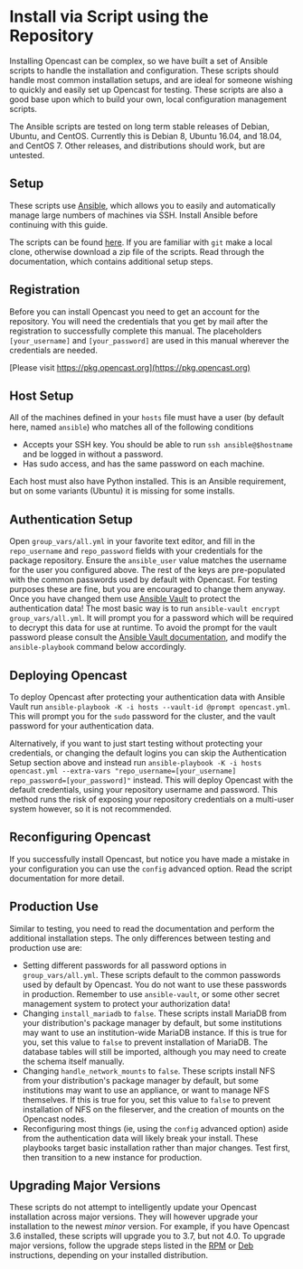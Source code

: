 Install via Script using the Repository
===========================================================================

Installing Opencast can be complex, so we have built a set of Ansible scripts to handle the installation and 
configuration.  These scripts should handle most common installation setups, and are ideal for someone wishing to 
quickly and easily set up Opencast for testing.  These scripts are also a good base upon which to build your own, local
configuration management scripts.

The Ansible scripts are tested on long term stable releases of Debian, Ubuntu, and CentOS.  Currently this is Debian 8,
Ubuntu 16.04, and 18.04, and CentOS 7.  Other releases, and distributions should work, but are untested.


Setup
-----

These scripts use [Ansible](https://docs.ansible.com/ansible/latest/installation_guide/intro_installation.html), which
allows you to easily and automatically manage large numbers of machines via SSH.  Install Ansible before continuing
with this guide.

The scripts can be found [here](https://github.com/opencast/oc-config-management).  If you are familiar with `git`
make a local clone, otherwise download a zip file of the scripts.  Read through the documentation, which contains
additional setup steps.


Registration
------------

Before you can install Opencast you need to get an account for the repository. You will need the credentials that you 
get by mail after the registration to successfully complete this manual. The placeholders `[your_username]` and 
`[your_password]` are used in this manual wherever the credentials are needed.

[Please visit https://pkg.opencast.org](https://pkg.opencast.org)


Host Setup
----------

All of the machines defined in your `hosts` file must have a user (by default here, named `ansible`) who matches all of
the following conditions

- Accepts your SSH key.  You should be able to run `ssh ansible@$hostname` and be logged in without a password.
- Has sudo access, and has the same password on each machine.

Each host must also have Python installed.  This is an Ansible requirement, but on some variants (Ubuntu) it is missing
for some installs.


Authentication Setup
--------------------

Open `group_vars/all.yml` in your favorite text editor, and fill in the `repo_username` and `repo_password` fields with
your credentials for the package repository.  Ensure the `ansible_user` value matches the username for the user you
configured above.  The rest of the keys are pre-populated with the common passwords used by default with Opencast.  For
testing purposes these are fine, but you are encouraged to change them anyway. Once you have changed them use
[Ansible Vault](https://docs.ansible.com/ansible/2.7/user_guide/vault.html) to protect the authentication data!  The
most basic way is to run `ansible-vault encrypt group_vars/all.yml`.  It will prompt you for a password which will be
required to decrypt this data for use at runtime.  To avoid the prompt for the vault password please consult the
[Ansible Vault documentation](https://docs.ansible.com/ansible/2.7/user_guide/vault.html#providing-vault-passwords),
and modify the `ansible-playbook` command below accordingly.


Deploying Opencast
------------------

To deploy Opencast after protecting your authentication data with Ansible Vault run
`ansible-playbook -K -i hosts --vault-id @prompt opencast.yml`.  This will prompt you for the `sudo` password for the
cluster, and the vault password for your authentication data.

Alternatively, if you want to just start testing without protecting your credentials, or changing the default logins
you can skip the Authentication Setup section above and instead run
`ansible-playbook -K -i hosts opencast.yml --extra-vars "repo_username=[your_username] repo_password=[your_password]"`
instead.  This will deploy Opencast with the default credentials, using your repository username and password.  This
method runs the risk of exposing your repository credentials on a multi-user system however, so it is not recommended.


Reconfiguring Opencast
----------------------
If you successfully install Opencast, but notice you have made a mistake in your configuration you can use the `config`
advanced option.  Read the script documentation for more detail.


Production Use
--------------

Similar to testing, you need to read the documentation and perform the additional installation steps.  The only
differences between testing and production use are:

 - Setting different passwords for all password options in `group_vars/all.yml`.  These scripts default to the common
   passwords used by default by Opencast.  You do not want to use these passwords in production.  Remember to use
   `ansible-vault`, or some other secret management system to protect your authorization data!
 - Changing `install_mariadb` to `false`.  These scripts install MariaDB from your distribution's package manager by
   default, but some institutions may want to use an institution-wide MariaDB instance.  If this is true for you, set
   this value to `false` to prevent installation of MariaDB.  The database tables will still be imported, although you
   may need to create the schema itself manually.
 - Changing `handle_network_mounts` to `false`.  These scripts install NFS from your distribution's package manager by
   default, but some institutions may want to use an appliance, or want to manage NFS themselves.  If this is true for
   you, set this value to `false` to prevent installation of NFS on the fileserver, and the creation of mounts on the 
   Opencast nodes.
 - Reconfiguring most things (ie, using the `config` advanced option) aside from the authentication data will likely
   break your install.  These playbooks target basic installation rather than major changes.  Test first, then
   transition to a new instance for production.


Upgrading Major Versions
------------------------

These scripts do not attempt to intelligently update your Opencast installation across major versions.  They will
however upgrade your installation to the newest *minor* version.  For example, if you have Opencast 3.6 installed,
these scripts will upgrade you to 3.7, but not 4.0.  To upgrade major versions, follow the upgrade steps listed in the
[RPM](rpm-rhel-sl-centos.md) or [Deb](debs.md) instructions, depending on your installed distribution.

